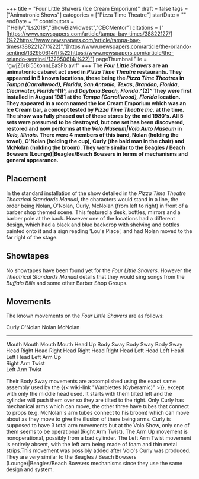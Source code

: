 +++
title = "Four Little Shavers (Ice Cream Emporium)"
draft = false
tags = ["Animatronic Shows"]
categories = ["Pizza Time Theatre"]
startDate = ""
endDate = ""
contributors = ["Helly","Ls2018","ShowBizMidwest","CECMentor"]
citations = ["[https://www.newspapers.com/article/tampa-bay-times/38822127/](%22https://www.newspapers.com/article/tampa-bay-times/38822127/%22)","[https://www.newspapers.com/article/the-orlando-sentinel/132950614/](%22https://www.newspapers.com/article/the-orlando-sentinel/132950614/%22)"]
pageThumbnailFile = "gwjZ6rBl55konnLEaSFb.avif"
+++
The ***Four Little Shavers* are an animatronic cabaret act used in *Pizza Time Theatre* restaurants.
They appeared in 5 known locations, these being the *Pizza Time Theatres* in *Tampa (Carrollwood), Florida*, *San Antonio, Texas*, *Brandon, Florida*, *Clearwater, Florida*^(1)^, and *Daytona Beach, Florida*.^(2)^ They were first installed in August 1981 at the *Tampa (Carrollwood), Florida* location. They appeared in a room named the Ice Cream Emporium which was an Ice Cream bar, a concept tested by *Pizza Time Theatre Inc.* at the time. The show was fully phased out of these stores by the mid 1980's. All 5 sets were presumed to be destroyed, but one set has been discovered, restored and now performs at the *Volo Museum|Volo Auto Museum* in *Volo, Illinois.*
There were 4 members of this band, Nolan (holding the towel), O'Nolan (holding the cup), Curly (the bald man in the chair) and McNolan (holding the broom). They were similar to the Beagles / Beach Bowsers (Lounge)|Beagles/Beach Bowsers in terms of mechanisms and general appearance.**

## Placement

In the standard installation of the show detailed in the *Pizza Time Theatre Theatrical Standards Manual*, the characters would stand in a line, the order being Nolan, O'Nolan, Curly, McNolan (from left to right) in front of a barber shop themed scene. This featured a desk, bottles, mirrors and a barber pole at the back. However one of the locations had a different design, which had a black and blue backdrop with shelving and bottles painted onto it and a sign reading 'Lou's Place', and had Nolan moved to the far right of the stage.

## Showtapes

No showtapes have been found yet for the *Four Little Shavers.* However the *Theatrical Standards Manual* details that they would sing songs from the *Buffalo Bills* and some other Barber Shop Groups.

## Movements

The known movements on the *Four Little Shavers* are as follows:

  Curly             O'Nolan     Nolan        McNolan
  ----------------- ------------ ------------ ------------
  Mouth             Mouth        Mouth        Mouth
  Head Up           Body Sway    Body Sway    Body Sway
  Head Right        Head Right   Head Right   Head Right
  Head Left         Head Left    Head Left    Head Left
  Arm Up                                      
  Right Arm Twist                             
  Left Arm Twist                              

Their Body Sway movements are accomplished using the exact same assembly used by the {{< wiki-link "Warblettes (Cyberamic)" >}}, except with only the middle head used. It starts with them tilted left and the cylinder will push them over so they are tilted to the right. Only Curly has mechanical arms which can move, the other three have tubes that connect to props (e.g. McNolan's arm tubes connect to his broom) which can move about as they move to give the illusion of there being arms.
Curly is supposed to have 3 total arm movements but at the Volo Show, only one of them seems to be operational (Right Arm Twist). The Arm Up movement is nonoperational, possibly from a bad cylinder. The Left Arm Twist movement is entirely absent, with the left arm being made of foam and thin metal strips.This movement was possibly added after Volo's Curly was produced.
They are very similar to the Beagles / Beach Bowsers (Lounge)|Beagles/Beach Bowsers mechanisms since they use the same design and system.
